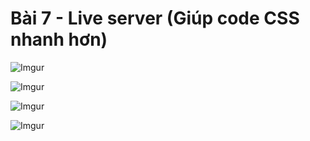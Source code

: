 # Bài 7 - Live server (Giúp code CSS nhanh hơn)  

![Imgur](https://i.imgur.com/lwN12Ho.png)  

![Imgur](https://i.imgur.com/lFnYue6.png)  

![Imgur](https://i.imgur.com/uAnFYLH.png)  

![Imgur](https://i.imgur.com/NxxdG1a.png)  

